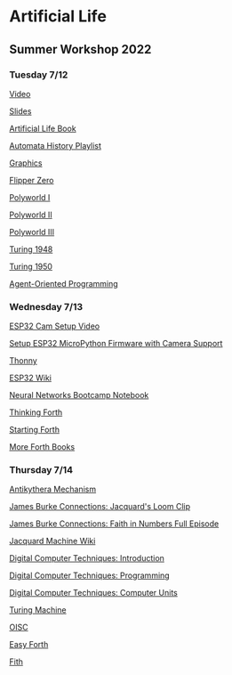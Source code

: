 # Artificial Life

## Summer Workshop 2022

### Tuesday 7/12

<a href="https://www.youtube.com/watch?v=5wvj9oQgvVo">Video</a>

<a href="https://docs.google.com/presentation/d/1gzbZHesL-_QP3z90P6qiQ0Wxj2cnaETUfU28JvktatM/edit?usp=sharing">Slides</a>

<a href="https://github.com/williamedwardhahn/Artificial_Life/blob/main/Summer22/Artificial%20Life%20Steven%20Levy.pdf">Artificial Life Book</a>

<a href="https://youtube.com/playlist?list=PLWmIsQcAzRkpociKv668QO7Zu1u3ZXDKc">Automata History Playlist</a>

<a href="https://opengameart.org/">Graphics</a>

<a href="https://flipperzero.one/">Flipper Zero</a>

<a href="https://www.youtube.com/watch?v=v-R3X_mEebg">Polyworld I</a>

<a href="https://www.youtube.com/watch?v=IcQcnplUccw">Polyworld II</a>

<a href="https://www.youtube.com/watch?v=_m97_kL4ox0">Polyworld III</a>

<a href="https://weightagnostic.github.io/papers/turing1948.pdf">Turing 1948</a>

<a href="https://academic.oup.com/mind/article/LIX/236/433/986238">Turing 1950</a>

<a href="https://en.wikipedia.org/wiki/Agent-oriented_programming">Agent-Oriented Programming</a>


### Wednesday 7/13

<a href="https://youtu.be/Dznz81AbxgQ">ESP32 Cam Setup Video</a>

<a href="https://github.com/williamedwardhahn/Artificial_Life/blob/main/Summer22/ESP32_Thonny_Setup.md">Setup ESP32 MicroPython Firmware with Camera Support</a>

<a href="https://thonny.org/">Thonny</a>

<a href="https://en.wikipedia.org/wiki/ESP32">ESP32 Wiki</a>

<a href="https://colab.research.google.com/drive/10ejZnuWE3xsmfHvx3_xHtekTUK4nFrgW?usp=sharing">Neural Networks Bootcamp Notebook</a>

<a href="https://www.forth.com/wp-content/uploads/2018/11/thinking-forth-color.pdf">Thinking Forth</a>

<a href="https://github.com/williamedwardhahn/OISC/blob/main/Forth_Books/Starting%20FORTH%20Introduction%20to%20the%20FORTH%20Language%20and%20Operating%20System%20for%20Beginners%20and%20Professionals%20(Leo%20Brodie).pdf">Starting Forth</a>

<a href="https://github.com/williamedwardhahn/OISC/tree/main/Forth_Books">More Forth Books</a>

### Thursday 7/14

<a href="https://www.youtube.com/watch?v=qqlJ50zDgeA">Antikythera Mechanism</a>

<a href="https://www.youtube.com/watch?v=itd-4lMoXgI">James Burke Connections: Jacquard's Loom Clip</a>

<a href="https://www.youtube.com/watch?v=z6yL0_sDnX0">James Burke Connections: Faith in Numbers Full Episode</a>

<a href="https://en.wikipedia.org/wiki/Jacquard_machine">Jacquard Machine Wiki</a>

<a href="https://techchannel.att.com/play-video.cfm/2012/8/22/AT&T-Archives-Digital-Computer-Techniques">Digital Computer Techniques: Introduction
</a>

<a href="https://techchannel.att.com/playvideo/2012/11/19/AT&T-Archives-Digital-Computer-Techniques-Programming">Digital Computer Techniques: Programming</a>

<a href="https://techchannel.att.com/play-video.cfm/2012/11/21/at&t-archives-digital-computer-techniques-computer-units">Digital Computer Techniques: Computer Units</a>



<a href="https://www.youtube.com/watch?v=E3keLeMwfHY">Turing Machine</a>

<a href="https://docs.google.com/presentation/d/18MdBrNyvkrDmge6TshkISkdTC8iUrcNRomAbgyW7ylg/edit?usp=sharing">OISC</a>

<a href="https://skilldrick.github.io/easyforth/">Easy Forth</a>

<a href="https://mishaklopukh.github.io/fithlang/">Fith</a>


